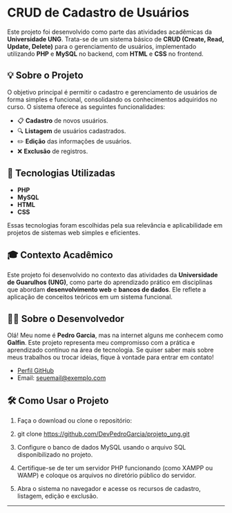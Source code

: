 # **CRUD de Cadastro de Usuários**

Este projeto foi desenvolvido como parte das atividades acadêmicas da **Universidade UNG**. Trata-se de um sistema básico de **CRUD (Create, Read, Update, Delete)** para o gerenciamento de usuários, implementado utilizando **PHP** e **MySQL** no backend, com **HTML** e **CSS** no frontend.

## **💡 Sobre o Projeto**

O objetivo principal é permitir o cadastro e gerenciamento de usuários de forma simples e funcional, consolidando os conhecimentos adquiridos no curso. O sistema oferece as seguintes funcionalidades:

- 📋 **Cadastro** de novos usuários.  
- 🔍 **Listagem** de usuários cadastrados.  
- ✏️ **Edição** das informações de usuários.  
- ❌ **Exclusão** de registros.

## **🚀 Tecnologias Utilizadas**

- **PHP**  
- **MySQL**  
- **HTML**  
- **CSS**  

Essas tecnologias foram escolhidas pela sua relevância e aplicabilidade em projetos de sistemas web simples e eficientes.

## **🎓 Contexto Acadêmico**

Este projeto foi desenvolvido no contexto das atividades da **Universidade de Guarulhos (UNG)**, como parte do aprendizado prático em disciplinas que abordam **desenvolvimento web** e **bancos de dados**. Ele reflete a aplicação de conceitos teóricos em um sistema funcional.

## **🧑‍💻 Sobre o Desenvolvedor**

Olá! Meu nome é **Pedro Garcia**, mas na internet alguns me conhecem como **Galfin**. Este projeto representa meu compromisso com a prática e aprendizado contínuo na área de tecnologia. Se quiser saber mais sobre meus trabalhos ou trocar ideias, fique à vontade para entrar em contato!

- [Perfil GitHub](https://github.com/DevPedroGarcia)  
- Email: [seuemail@exemplo.com](mailto:pedrogarcianegocios1@gmail.com)

## 🛠️ Como Usar o Projeto

1. Faça o download ou clone o repositório:
   
3.  git clone https://github.com/DevPedroGarcia/projeto_ung.git
   
5. Configure o banco de dados MySQL usando o arquivo SQL disponibilizado no projeto.  

6. Certifique-se de ter um servidor PHP funcionando (como XAMPP ou WAMP) e coloque os arquivos no diretório público do servidor.  

7. Abra o sistema no navegador e acesse os recursos de cadastro, listagem, edição e exclusão.

---
